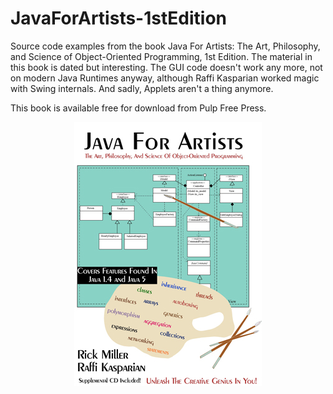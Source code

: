 # JavaForArtists-1stEdition
Source code examples from the book Java For Artists: The Art, Philosophy, and Science of Object-Oriented Programming, 1st Edition. The material in this book is dated but interesting. The GUI code doesn't work any more, not on modern Java Runtimes anyway, although Raffi Kasparian worked magic with Swing internals. And sadly, Applets aren't a thing anymore. 

This book is available free for download from Pulp Free Press.

<div style="text-align:center"><a href="https://pulpfreepress.com"><img src="images/JFA_Front_Cover_Medium.jpg"></img></a></div>
